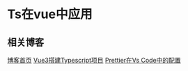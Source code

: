 # Ts在vue中应用

## 相关博客
[博客首页](https://segmentfault.com/u/sizengxiangshi_5a42f04810612) 
[Vue3搭建Typescript项目](https://segmentfault.com/a/1190000019905650) 
[Prettier在Vs Code中的配置](https://segmentfault.com/a/1190000020168436)
 